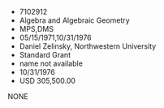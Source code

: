 * 7102912
* Algebra and Algebraic Geometry
* MPS,DMS
* 05/15/1971,10/31/1976
* Daniel Zelinsky, Northwestern University
* Standard Grant
*   name not available
* 10/31/1976
* USD 305,500.00

NONE